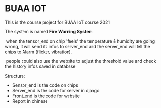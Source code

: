 # BUAA IOT 

This is the course project for BUAA IoT course 2021

The system is named **Fire Warning System**

​	when the tensor_end on chip 'feels' the temperature & humidity are going wrong, it will send its infos to server_end and the server_end will tell the chips to Alarm (flicker, vibration).

​	people could also use the website to adjust the threshold value and check the history infos saved in database

Structure:


* Sensor_end is the code on chips
* Server_end is the code for server in django
* Front_end is the code for website
* Report in chinese

